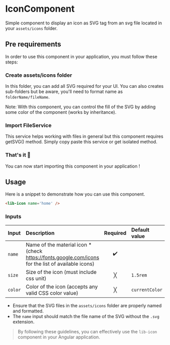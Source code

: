 # IconComponent

Simple component to display an icon as SVG tag from an svg file located in  your `assets/icons` folder.

## Pre requirements

In order to use this component in your application, you must follow these steps:

### Create assets/icons folder

In this folder, you can add all SVG required for your UI. You can also creates sub-folders but be aware, you'll need to format name as `folderName/fileName`.

Note: With this component, you can control the fill of the SVG by adding some color of the component (works by inheritance).

### Import FileService

This service helps working with files in general but this component requires getSVG() method. Simply copy paste this service or get isolated method.

### That's it 🎉

You can now start importing this component in your application !

## Usage

Here is a snippet to demonstrate how you can use this component.

```html
<lib-icon name='home' />
```

### Inputs

| Input | Description | Required | Default value |
|:---------|:--------------------------|:---:|:---|
|`name`| Name of the material icon * (check <https://fonts.google.com/icons> for the list of available icons) | ✔️ | |
|`size`| Size of the icon (must include css unit)| ╳ | `1.5rem` |
|`color`| Color of the icon (accepts any valid CSS color value) | ╳ | `currentColor` |

- Ensure that the SVG files in the `assets/icons` folder are properly named and formatted.
- The `name` input should match the file name of the SVG without the `.svg` extension.

> By following these guidelines, you can effectively use the `lib-icon` component in your Angular application.
